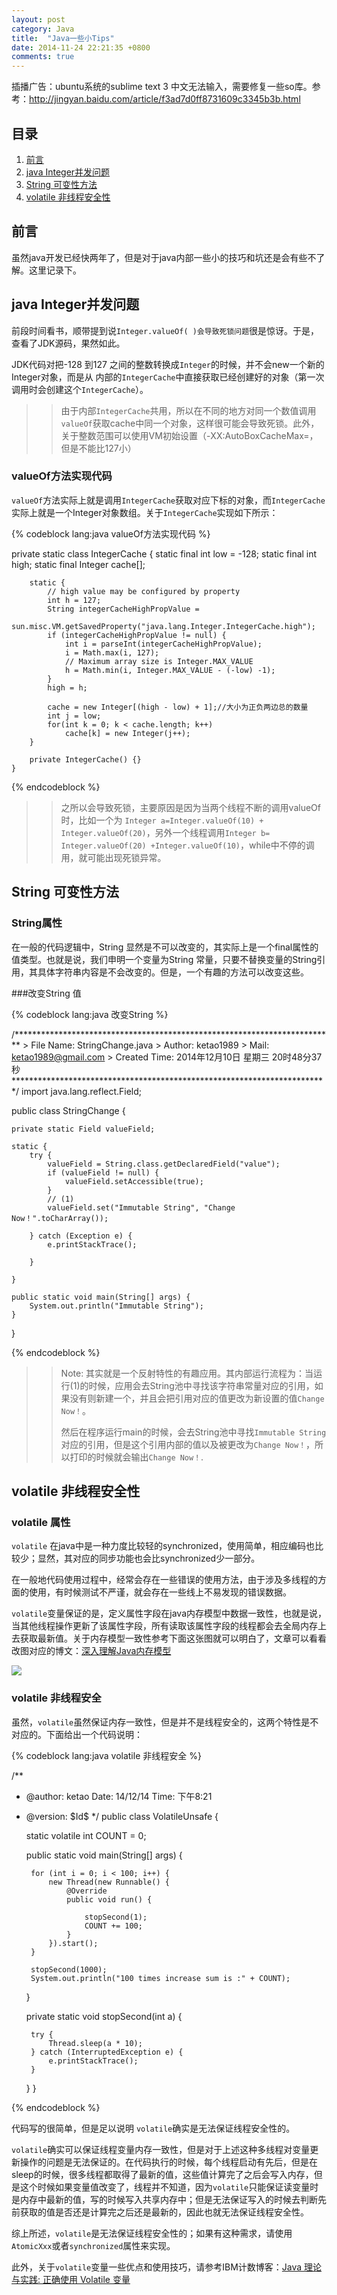 ```yaml
---
layout: post
category: Java
title:  "Java一些小Tips"
date: 2014-11-24 22:21:35 +0800
comments: true
---
```


插播广告：ubuntu系统的sublime text 3 中文无法输入，需要修复一些so库。参考：<http://jingyan.baidu.com/article/f3ad7d0ff8731609c3345b3b.html>

## 目录

1. [前言](#Intro)
1. [java Integer并发问题](#Integer)
1. [String 可变性方法](#StringChange)
1. [volatile 非线程安全性](#VolatileUnsafe)


## <a id="Intro">前言</a>

虽然java开发已经快两年了，但是对于java内部一些小的技巧和坑还是会有些不了解。这里记录下。

## <a id="Integer">java Integer并发问题</a>

前段时间看书，顺带提到说`Integer.valueOf( )会导致死锁问题`很是惊讶。于是，查看了JDK源码，果然如此。

JDK代码对把-128 到127 之间的整数转换成`Integer`的时候，并不会new一个新的Integer对象，而是从 内部的`IntegerCache`中直接获取已经创建好的对象（第一次调用时会创建这个`IntegerCache`）。

>> 由于内部`IntegerCache`共用，所以在不同的地方对同一个数值调用`valueOf`获取cache中同一个对象，这样很可能会导致死锁。此外，关于整数范围可以使用VM初始设置（-XX:AutoBoxCacheMax=<size>，但是不能比127小）

### valueOf方法实现代码

`valueOf`方法实际上就是调用`IntegerCache`获取对应下标的对象，而`IntegerCache`实际上就是一个Integer对象数组。关于`IntegerCache`实现如下所示：

{% codeblock lang:java valueOf方法实现代码 %}

private static class IntegerCache {
        static final int low = -128;
        static final int high;
        static final Integer cache[];

        static {
            // high value may be configured by property
            int h = 127;
            String integerCacheHighPropValue =
                sun.misc.VM.getSavedProperty("java.lang.Integer.IntegerCache.high");
            if (integerCacheHighPropValue != null) {
                int i = parseInt(integerCacheHighPropValue);
                i = Math.max(i, 127);
                // Maximum array size is Integer.MAX_VALUE
                h = Math.min(i, Integer.MAX_VALUE - (-low) -1); 
            }
            high = h;

            cache = new Integer[(high - low) + 1];//大小为正负两边总的数量
            int j = low;
            for(int k = 0; k < cache.length; k++)
                cache[k] = new Integer(j++);
        }

        private IntegerCache() {}
    }

{% endcodeblock %}

>> 之所以会导致死锁，主要原因是因为当两个线程不断的调用valueOf时，比如一个为 `Integer a=Integer.valueOf(10) + Integer.valueOf(20)`，另外一个线程调用`Integer b= Integer.valueOf(20) +Integer.valueOf(10)`，while中不停的调用，就可能出现死锁异常。
>> 
>> 

## <a id="StringChange">String 可变性方法</a>

### String属性

在一般的代码逻辑中，String 显然是不可以改变的，其实际上是一个final属性的值类型。也就是说，我们申明一个变量为String 常量，只要不替换变量的String引用，其具体字符串内容是不会改变的。但是，一个有趣的方法可以改变这些。

###改变String 值

{% codeblock lang:java 改变String %}

/*************************************************************************
    > File Name: StringChange.java
    > Author: ketao1989
    > Mail: ketao1989@gmail.com
    > Created Time: 2014年12月10日 星期三 20时48分37秒
 ************************************************************************/
import java.lang.reflect.Field;

public class StringChange {
    
    private static Field valueField;
    
    static {
        try {
            valueField = String.class.getDeclaredField("value");
            if (valueField != null) {
                valueField.setAccessible(true);                                                            
            }
            // (1)
            valueField.set("Immutable String", "Change Now！".toCharArray()); 
                                                
        } catch (Exception e) {
            e.printStackTrace();
                                    
        }
                
    }
    
    public static void main(String[] args) {
        System.out.println("Immutable String");
    }

}

{% endcodeblock %}

>> Note: 其实就是一个反射特性的有趣应用。其内部运行流程为：当运行(1)的时候，应用会去String池中寻找该字符串常量对应的引用，如果没有则新建一个，并且会把引用对应的值更改为新设置的值`Change Now！`。
>> 
>> 然后在程序运行main的时候，会去String池中寻找`Immutable String`对应的引用，但是这个引用内部的值以及被更改为`Change Now！`，所以打印的时候就会输出`Change Now！`.
>> 

## <a id="VolatileUnsafe">volatile 非线程安全性</a>

### volatile 属性

`volatile` 在java中是一种力度比较轻的synchronized，使用简单，相应编码也比较少；显然，其对应的同步功能也会比synchronized少一部分。

在一般地代码使用过程中，经常会存在一些错误的使用方法，由于涉及多线程的方面的使用，有时候测试不严谨，就会存在一些线上不易发现的错误数据。

`volatile`变量保证的是，定义属性字段在java内存模型中数据一致性，也就是说，当其他线程操作更新了该属性字段，所有读取该属性字段的线程都会去全局内存上去获取最新值。关于内存模型一致性参考下面这张图就可以明白了，文章可以看看改图对应的博文：[深入理解Java内存模型](http://www.infoq.com/cn/articles/java-memory-model-1)

<img src="/images/2014/11/jmm.png" />

### volatile 非线程安全

虽然，`volatile`虽然保证内存一致性，但是并不是线程安全的，这两个特性是不对应的。下面给出一个代码说明：

{% codeblock lang:java volatile 非线程安全 %}

/**
 * @author: ketao Date: 14/12/14 Time: 下午8:21
 * @version: \$Id$
 */
public class VolatileUnsafe {

    static volatile int COUNT = 0;

    public static void main(String[] args) {

        for (int i = 0; i < 100; i++) {
            new Thread(new Runnable() {
                @Override
                public void run() {

                    stopSecond(1);
                    COUNT += 100;
                }
            }).start();
        }

        stopSecond(1000);
        System.out.println("100 times increase sum is :" + COUNT);
    }

    private static void stopSecond(int a) {

        try {
            Thread.sleep(a * 10);
        } catch (InterruptedException e) {
            e.printStackTrace();
        }
    }
}

{% endcodeblock %}

代码写的很简单，但是足以说明 `volatile`确实是无法保证线程安全性的。

`volatile`确实可以保证线程变量内存一致性，但是对于上述这种多线程对变量更新操作的问题是无法保证的。在代码执行的时候，每个线程启动有先后，但是在sleep的时候，很多线程都取得了最新的值，这些值计算完了之后会写入内存，但是这个时候如果变量值改变了，线程并不知道，因为`volatile`只能保证读变量时是内存中最新的值，写的时候写入共享内存中；但是无法保证写入的时候去判断先前获取的值是否还是计算完之后还是最新的，因此也就无法保证线程安全性。

综上所述，`volatile`是无法保证线程安全性的；如果有这种需求，请使用`AtomicXxx`或者`synchronized`属性来实现。

此外，关于`volatile`变量一些优点和使用技巧，请参考IBM计数博客：[Java 理论与实践: 正确使用 Volatile 变量](http://www.ibm.com/developerworks/cn/java/j-jtp06197.html)
